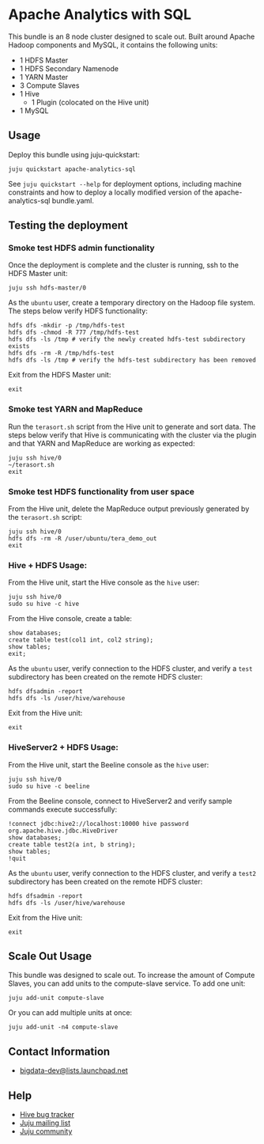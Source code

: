 # Apache Analytics with SQL

This bundle is an 8 node cluster designed to scale out. Built around Apache
Hadoop components and MySQL, it contains the following units:

* 1 HDFS Master
* 1 HDFS Secondary Namenode
* 1 YARN Master
* 3 Compute Slaves
* 1 Hive
  - 1 Plugin (colocated on the Hive unit)
* 1 MySQL


## Usage
Deploy this bundle using juju-quickstart:

    juju quickstart apache-analytics-sql

See `juju quickstart --help` for deployment options, including machine 
constraints and how to deploy a locally modified version of the
apache-analytics-sql bundle.yaml.


## Testing the deployment

### Smoke test HDFS admin functionality
Once the deployment is complete and the cluster is running, ssh to the HDFS
Master unit:

    juju ssh hdfs-master/0

As the `ubuntu` user, create a temporary directory on the Hadoop file system.
The steps below verify HDFS functionality:

    hdfs dfs -mkdir -p /tmp/hdfs-test
    hdfs dfs -chmod -R 777 /tmp/hdfs-test
    hdfs dfs -ls /tmp # verify the newly created hdfs-test subdirectory exists
    hdfs dfs -rm -R /tmp/hdfs-test
    hdfs dfs -ls /tmp # verify the hdfs-test subdirectory has been removed

Exit from the HDFS Master unit:

    exit

### Smoke test YARN and MapReduce
Run the `terasort.sh` script from the Hive unit to generate and sort data. The
steps below verify that Hive is communicating with the cluster via the plugin
and that YARN and MapReduce are working as expected:

    juju ssh hive/0
    ~/terasort.sh
    exit

### Smoke test HDFS functionality from user space
From the Hive unit, delete the MapReduce output previously generated by the
`terasort.sh` script:

    juju ssh hive/0
    hdfs dfs -rm -R /user/ubuntu/tera_demo_out
    exit

### Hive + HDFS Usage:
From the Hive unit, start the Hive console as the `hive` user:

    juju ssh hive/0
    sudo su hive -c hive

From the Hive console, create a table:

    show databases;
    create table test(col1 int, col2 string);
    show tables;
    exit;

As the `ubuntu` user, verify connection to the HDFS cluster, and verify a
`test` subdirectory has been created on the remote HDFS cluster:

    hdfs dfsadmin -report
    hdfs dfs -ls /user/hive/warehouse

Exit from the Hive unit:

    exit

### HiveServer2 + HDFS Usage:
From the Hive unit, start the Beeline console as the `hive` user:

    juju ssh hive/0
    sudo su hive -c beeline

From the Beeline console, connect to HiveServer2 and verify sample commands
execute successfully:

    !connect jdbc:hive2://localhost:10000 hive password org.apache.hive.jdbc.HiveDriver
    show databases;
    create table test2(a int, b string);
    show tables;
    !quit

As the `ubuntu` user, verify connection to the HDFS cluster, and verify a
`test2` subdirectory has been created on the remote HDFS cluster:

    hdfs dfsadmin -report
    hdfs dfs -ls /user/hive/warehouse

Exit from the Hive unit:

    exit


## Scale Out Usage
This bundle was designed to scale out. To increase the amount of Compute
Slaves, you can add units to the compute-slave service. To add one unit:

    juju add-unit compute-slave

Or you can add multiple units at once:

    juju add-unit -n4 compute-slave


## Contact Information

- <bigdata-dev@lists.launchpad.net>


## Help

- [Hive bug tracker](https://issues.apache.org/jira/browse/HIVE)
- [Juju mailing list](https://lists.ubuntu.com/mailman/listinfo/juju)
- [Juju community](https://jujucharms.com/community)
